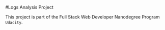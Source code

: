 #Logs Analysis Project

This project is part of the Full Stack Web Developer Nanodegree Program `Udacity`.

